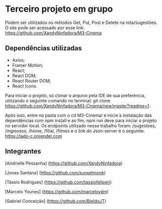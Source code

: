 # Terceiro projeto em grupo

Podem ser utilizados os métodos Get, Put, Post e Delete na rota/sugestões.
O site pode ser acessado por esse link: https://github.com/XandyNinfadora/M3-Cinema

## Dependências utilizadas
- Axios;
- Framer Motion;
- React;
- React DOM; 
- React Router DOM;
- React Icons.

Para iniciar o projeto, só clonar o arquivo pela IDE de sua preferência, utilizando o seguinte comando no terminal: git clone https://github.com/XandyNinfadora/M3-Cinema/new/master?readme=1.

Após isso, entre na pasta com o cd M3-Cinema/ e inicie a instalação das dependências com npm install e ao fim, npm run deve para iniciar o projeto no servidor local.
Os endpoints utilizado nesse trabalho foram: /sugestoes, /ingressos, /home, /filial, /filmes e o link do Json-server é o seguinte: https://lado-c.onrender.com

## Integrantes
[Andrielle Pessanha] (https://github.com/XandyNinfadora)

[Jonas Santana] (https://github.com/sunsetmonk)

[Tássio Rodrigues] (https://github.com/tassiofeliperj)

[Marcelo Younes] (https://github.com/marceloydm)

[Gabriel Conceição] (https://github.com/BieldoJT)

